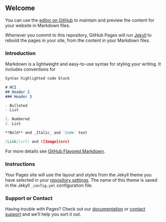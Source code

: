 ## Welcome

You can use the [editor on GitHub](https://github.com/UCL-COMP0016-2020-Team-13/lillyzha.github.io/edit/gh-pages/index.md) to maintain and preview the content for your website in Markdown files.

Whenever you commit to this repository, GitHub Pages will run [Jekyll](https://jekyllrb.com/) to rebuild the pages in your site, from the content in your Markdown files.

### Introduction

Markdown is a lightweight and easy-to-use syntax for styling your writing. It includes conventions for

```markdown
Syntax highlighted code block

# HCI
## Header 2
### Header 3

- Bulleted
- List

1. Numbered
2. List

**Bold** and _Italic_ and `Code` text

[Link](url) and ![Image](src)
```

For more details see [GitHub Flavored Markdown](https://guides.github.com/features/mastering-markdown/).

### Instructions

Your Pages site will use the layout and styles from the Jekyll theme you have selected in your [repository settings](https://github.com/UCL-COMP0016-2020-Team-13/lillyzha.github.io/settings). The name of this theme is saved in the Jekyll `_config.yml` configuration file.

### Support or Contact

Having trouble with Pages? Check out our [documentation](https://docs.github.com/categories/github-pages-basics/) or [contact support](https://github.com/contact) and we’ll help you sort it out.
